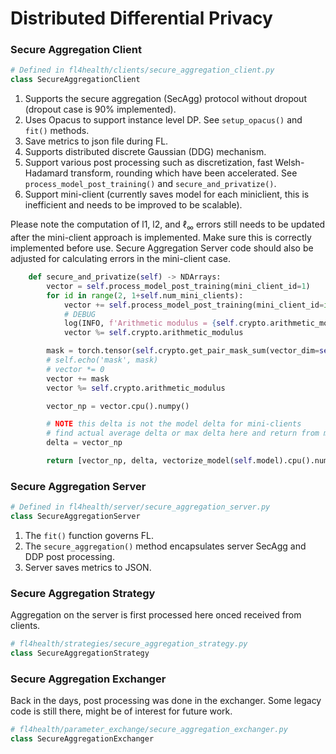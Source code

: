 # Distributed Differential Privacy 

### Secure Aggregation Client 
```py
# Defined in fl4health/clients/secure_aggregation_client.py
class SecureAggregationClient
```

1. Supports the secure aggregation (SecAgg) protocol without dropout (dropout case is 90% implemented).
2. Uses Opacus to support instance level DP. See `setup_opacus()` and `fit()` methods.
3. Save metrics to json file during FL.
4. Supports distributed discrete Gaussian (DDG) mechanism.
5. Support various post processing such as discretization, fast Welsh-Hadamard transform, rounding which have been accelerated.  See `process_model_post_training()` and `secure_and_privatize()`.
5. Support mini-client (currently saves model for each miniclient, this is inefficient and needs to be improved to be scalable).

Please note the computation of l1, l2, and $\ell_\infty$ errors still needs to be updated after the mini-client approach is implemented. Make sure this is correctly implemented before use. Secure Aggregation Server code should also be adjusted for calculating errors in the mini-client case. 

```py
    def secure_and_privatize(self) -> NDArrays:
        vector = self.process_model_post_training(mini_client_id=1)
        for id in range(2, 1+self.num_mini_clients):
            vector += self.process_model_post_training(mini_client_id=id)
            # DEBUG
            log(INFO, f'Arithmetic modulus = {self.crypto.arithmetic_modulus}')
            vector %= self.crypto.arithmetic_modulus

        mask = torch.tensor(self.crypto.get_pair_mask_sum(vector_dim=self.padded_model_dim, allow_dropout=False))
        # self.echo('mask', mask)
        # vector *= 0
        vector += mask
        vector %= self.crypto.arithmetic_modulus

        vector_np = vector.cpu().numpy()

        # NOTE this delta is not the model delta for mini-clients
        # find actual average delta or max delta here and return from method
        delta = vector_np

        return [vector_np, delta, vectorize_model(self.model).cpu().numpy()]
```

### Secure Aggregation Server 
```py
# Defined in fl4health/server/secure_aggregation_server.py
class SecureAggregationServer
```

1. The `fit()` function governs FL.
2. The `secure_aggregation()` method encapsulates server SecAgg and DDP post processing.
3. Server saves metrics to JSON.


### Secure Aggregation Strategy

Aggregation on the server is first processed here onced received from clients.

```py
# fl4health/strategies/secure_aggregation_strategy.py
class SecureAggregationStrategy
```

### Secure Aggregation Exchanger

Back in the days, post processing was done in the exchanger. Some legacy code is still there, might be of interest for future work. 

```py
# fl4health/parameter_exchange/secure_aggregation_exchanger.py
class SecureAggregationExchanger
```